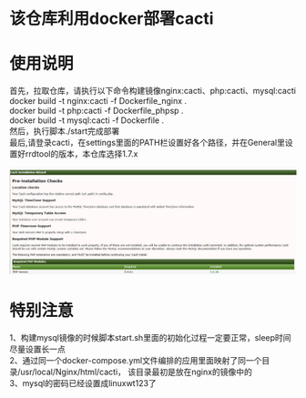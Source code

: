 # 该仓库利用docker部署cacti
# 使用说明
首先，拉取仓库，请执行以下命令构建镜像nginx:cacti、php:cacti、mysql:cacti   
docker build -t nginx:cacti -f Dockerfile_nginx .   
docker build -t php:cacti -f Dockerfile_phpsp .     
docker build -t mysql:cacti -f Dockerfile .    
然后，执行脚本./start完成部署   
最后,请登录cacti，在settings里面的PATH栏设置好各个路径，并在General里设置好rrdtool的版本，本仓库选择1.7.x

![效果图](https://github.com/linuxwt/cacti_docker/blob/master/jiemian.jpg)

# 特别注意
1、构建mysql镜像的时候脚本start.sh里面的初始化过程一定要正常，sleep时间尽量设置长一点   
2、通过同一个docker-compose.yml文件编排的应用里面映射了同一个目录/usr/local/Nginx/html/cacti，
该目录最初是放在nginx的镜像中的   
3、mysql的密码已经设置成linuxwt123了
